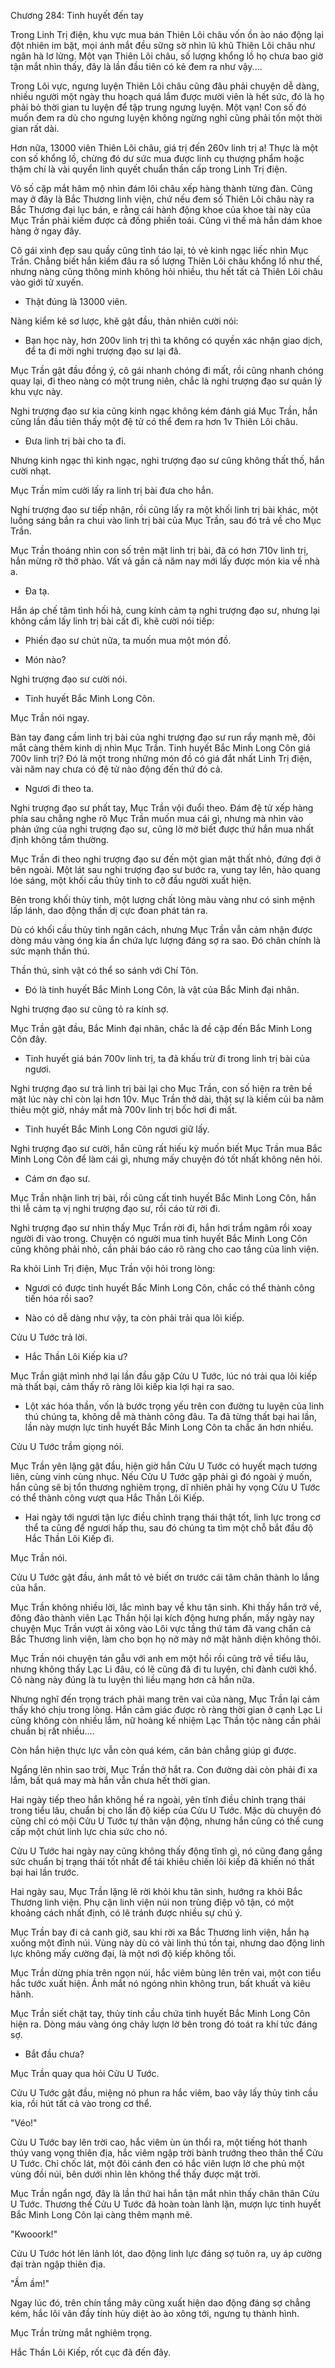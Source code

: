 




Chương 284: Tinh huyết đến tay


Trong Linh Trị điện, khu vực mua bán Thiên Lôi châu vốn ồn ào náo động lại đột nhiên im bặt, mọi ánh mắt đều sững sờ nhìn lũ khũ Thiên Lôi châu như ngân hà lơ lửng. Một vạn Thiên Lôi châu, số lượng khổng lồ họ chưa bao giờ tận mắt nhìn thấy, đây là lần đầu tiên có kẻ đem ra như vậy....

Trong Lôi vực, ngưng luyện Thiên Lôi châu cũng đâu phải chuyện dễ dàng, nhiều người một ngày thu hoạch quá lắm được mười viên là hết sức, đó là họ phải bỏ thời gian tu luyện để tập trung ngưng luyện. Một vạn! Con số đó muốn đem ra dù cho ngưng luyện không ngừng nghỉ cũng phải tốn một thời gian rất dài.

Hơn nữa, 13000 viên Thiên Lôi châu, giá trị đến 260v linh trị a! Thực là một con số khổng lồ, chừng đó dư sức mua được linh cụ thượng phẩm hoặc thậm chí là vài quyển linh quyết chuẩn thần cấp trong Linh Trị điện.

Vô số cặp mắt hâm mộ nhìn đám lôi châu xếp hàng thành từng đàn. Cũng may ở đây là Bắc Thương linh viện, chứ nếu đem số Thiên Lôi châu này ra Bắc Thương đại lục bán, e rằng cái hành động khoe của khoe tài này của Mục Trần phải kiếm được cả đống phiền toái. Cũng vì thế mà hắn dám khoe hàng ở ngay đây.

Cô gái xinh đẹp sau quầy cũng tỉnh táo lại, tỏ vẻ kinh ngạc liếc nhìn Mục Trần. Chẳng biết hắn kiếm đâu ra số lượng Thiên Lôi châu khổng lồ như thế, nhưng nàng cũng thông minh không hỏi nhiều, thu hết tất cả Thiên Lôi châu vào giới tử xuyến.

- Thật đúng là 13000 viên.

Nàng kiểm kê sơ lược, khẽ gật đầu, thản nhiên cười nói:

- Bạn học này, hơn 200v linh trị thì ta không có quyền xác nhận giao dịch, để ta đi mời nghi trượng đạo sư lại đã.

Mục Trần gật đầu đồng ý, cô gái nhanh chóng đi mất, rồi cũng nhanh chóng quay lại, đi theo nàng có một trung niên, chắc là nghi trượng đạo sư quản lý khu vực này.

Nghi trượng đạo sư kia cũng kinh ngạc không kém đánh giá Mục Trần, hắn cũng lần đầu tiên thấy một đệ tử có thể đem ra hơn 1v Thiên Lôi châu.

- Đưa linh trị bài cho ta đi.

Nhưng kinh ngạc thì kinh ngạc, nghi trượng đạo sư cũng không thất thố, hắn cười nhạt.

Mục Trần mỉm cười lấy ra linh trị bài đưa cho hắn.

Nghi trượng đạo sư tiếp nhận, rồi cũng lấy ra một khối linh trị bài khác, một luồng sáng bắn ra chui vào linh trị bài của Mục Trần, sau đó trả về cho Mục Trần.

Mục Trần thoáng nhìn con số trên mặt linh trị bài, đã có hơn 710v linh trị, hắn mừng rỡ thở phào. Vất vả gần cả năm nay mới lấy được món kia về nhà a.

- Đa tạ.

Hắn áp chế tâm tình hối hả, cung kính cảm tạ nghi trượng đạo sư, nhưng lại không cầm lấy linh trị bài cất đi, khẽ cười nói tiếp:

- Phiền đạo sư chút nữa, ta muốn mua một món đồ.

- Món nào?

Nghi trượng đạo sư cười nói.

- Tinh huyết Bắc Minh Long Côn.

Mục Trần nói ngay.

Bàn tay đang cầm linh trị bài của nghi trượng đạo sư run rẩy mạnh mẽ, đôi mắt càng thêm kinh dị nhìn Mục Trần. Tinh huyết Bắc Minh Long Côn giá 700v linh trị? Đó là một trong những món đồ có giá đắt nhất Linh Trị điện, vài năm nay chưa có đệ tử nào động đến thứ đó cả.

- Ngươi đi theo ta.

Nghi trượng đạo sư phất tay, Mục Trần vội đuổi theo. Đám đệ tử xếp hàng phía sau chẳng nghe rõ Mục Trần muốn mua cái gì, nhưng mà nhìn vào phản ứng của nghi trượng đạo sư, cũng lờ mờ biết được thứ hắn mua nhất định không tầm thường.

Mục Trần đi theo nghi trượng đạo sư đến một gian mật thất nhỏ, đứng đợi ở bên ngoài. Một lát sau nghi trượng đạo sư bước ra, vung tay lên, hào quang lóe sáng, một khối cầu thủy tinh to cỡ đầu người xuất hiện.

Bên trong khối thủy tinh, một lượng chất lỏng màu vàng như có sinh mệnh lấp lánh, dao động thần dị cực đoan phát tán ra.

Dù có khối cầu thủy tinh ngăn cách, nhưng Mục Trần vẫn cảm nhận được dòng máu vàng óng kia ẩn chứa lực lượng đáng sợ ra sao. Đó chân chính là sức mạnh thần thú.

Thần thú, sinh vật có thể so sánh với Chí Tôn.

- Đó là tinh huyết Bắc Minh Long Côn, là vật của Bắc Minh đại nhân.

Nghi trượng đạo sư cũng tỏ ra kính sợ.

Mục Trần gật đầu, Bắc Minh đại nhân, chắc là đề cập đến Bắc Minh Long Côn đây.

- Tinh huyết giá bán 700v linh trị, ta đã khấu trừ đi trong linh trị bài của ngươi.

Nghi trượng đạo sư trả linh trị bài lại cho Mục Trần, con số hiện ra trên bề mặt lúc này chỉ còn lại hơn 10v. Mục Trần thở dài, thật sự là kiếm củi ba năm thiêu một giờ, nháy mắt mà 700v linh trị bốc hơi đi mất.

- Tinh huyết Bắc Minh Long Côn ngươi giữ lấy.

Nghi trượng đạo sư cười, hắn cũng rất hiếu kỳ muốn biết Mục Trần mua Bắc Minh Long Côn để làm cái gì, nhưng mấy chuyện đó tốt nhất không nên hỏi.

- Cám ơn đạo sư.

Mục Trần nhận linh trị bài, rồi cũng cất tinh huyết Bắc Minh Long Côn, hắn thi lễ cảm tạ vị nghi trượng đạo sư, rồi cáo từ rời đi.

Nghi trượng đạo sư nhìn thấy Mục Trần rời đi, hắn hơi trầm ngâm rồi xoay người đi vào trong. Chuyện có người mua tinh huyết Bắc Minh Long Côn cũng không phải nhỏ, cần phải báo cáo rõ ràng cho cao tầng của linh viện.

Ra khỏi Linh Trị điện, Mục Trần vội hỏi trong lòng:

- Ngươi có được tinh huyết Bắc Minh Long Côn, chắc có thể thành công tiến hóa rồi sao?

- Nào có dễ dàng như vậy, ta còn phải trải qua lôi kiếp.

Cửu U Tước trả lời.

- Hắc Thần Lôi Kiếp kia ư?

Mục Trần giật mình nhớ lại lần đầu gặp Cửu U Tước, lúc nó trải qua lôi kiếp mà thất bại, cảm thấy rõ ràng lôi kiếp kia lợi hại ra sao.

- Lột xác hóa thần, vốn là bước trọng yếu trên con đường tu luyện của linh thú chúng ta, không dễ mà thành công đâu. Ta đã từng thất bại hai lần, lần này mượn lực tinh huyết Bắc Minh Long Côn ta chắc ăn hơn nhiều.

Cửu U Tước trầm giọng nói.

Mục Trần yên lặng gật đầu, hiện giờ hắn Cửu U Tước có huyết mạch tương liên, cùng vinh cùng nhục. Nếu Cửu U Tước gặp phải gì đó ngoài ý muốn, hắn cũng sẽ bị tổn thương nghiêm trọng, dĩ nhiên phải hy vọng Cửu U Tước có thể thành công vượt qua Hắc Thần Lôi Kiếp.

- Hai ngày tới ngươi tận lực điều chỉnh trạng thái thật tốt, linh lực trong cơ thể ta cũng để ngươi hấp thu, sau đó chúng ta tìm một chỗ bắt đầu độ Hắc Thần Lôi Kiếp đi.

Mục Trần nói.

Cửu U Tước gật đầu, ánh mắt tỏ vẻ biết ơn trước cái tâm chân thành lo lắng của hắn.

Mục Trần không nhiều lời, lắc mình bay về khu tân sinh. Khi thấy hắn trở về, đông đảo thành viên Lạc Thần hội lại kích động hưng phấn, mấy ngày nay chuyện Mục Trần vượt ải xông vào Lôi vực tầng thứ tám đã vang chấn cả Bắc Thương linh viện, làm cho bọn họ nở mày nở mặt hãnh diện không thôi.

Mục Trần nói chuyện tán gẫu với anh em một hồi rồi cũng trở về tiểu lâu, nhưng không thấy Lạc Li đâu, có lẽ cũng đã đi tu luyện, chỉ đành cười khổ. Cô nàng này đúng là tu luyện thì liều mạng hơn cả hắn nữa.

Nhưng nghĩ đến trọng trách phải mang trên vai của nàng, Mục Trần lại cảm thấy khó chịu trong lòng. Hắn cảm giác được rõ ràng thời gian ở cạnh Lạc Li cũng không còn nhiều lắm, nữ hoàng kế nhiệm Lạc Thần tộc nàng cần phải chuẩn bị rất nhiều....

Còn hắn hiện thực lực vẫn còn quá kém, căn bản chẳng giúp gì được.

Ngẩng lên nhìn sao trời, Mục Trần thở hắt ra. Con đường dài còn phải đi xa lắm, bất quá may mà hắn vẫn chưa hết thời gian.

Hai ngày tiếp theo hắn không hề ra ngoài, yên tĩnh điều chỉnh trạng thái trong tiểu lâu, chuẩn bị cho lần độ kiếp của Cửu U Tước. Mặc dù chuyện đó cũng chỉ có mội Cửu U Tước tự thân vận động, nhưng hắn cũng có thể cung cấp một chút linh lực chia sức cho nó.

Cửu U Tước hai ngày nay cũng không thấy động tĩnh gì, nó cũng đang gắng sức chuẩn bị trạng thái tốt nhất để tái khiêu chiến lôi kiếp đã khiến nó thất bại hai lần trước.

Hai ngày sau, Mục Trần lặng lẽ rời khỏi khu tân sinh, hướng ra khỏi Bắc Thương linh viện. Phụ cận linh viện núi non trùng điệp vô tận, có một khoảng cách nhất định, có lẽ tránh được nhiều sự chú ý.

Mục Trần bay đi cả canh giờ, sau khi rời xa Bắc Thương linh viện, hắn hạ xuống một đỉnh núi. Vùng này dù có vài linh thú tồn tại, nhưng dao động linh lực không mấy cường đại, là một nơi độ kiếp không tồi.

Mục Trần dừng phía trên ngọn núi, hắc viêm bùng lên trên vai, một con tiểu hắc tước xuất hiện. Ánh mắt nó ngóng nhìn không trun, bất khuất và kiêu hãnh.

Mục Trần siết chặt tay, thủy tinh cầu chứa tinh huyết Bắc Minh Long Côn hiện ra. Dòng máu vàng óng chảy lượn lờ bên trong đó toát ra khí tức đáng sợ.

- Bắt đầu chưa?

Mục Trần quay qua hỏi Cửu U Tước.

Cửu U Tước gật đầu, miệng nó phun ra hắc viêm, bao vây lấy thủy tinh cầu kia, rồi hút tất cả vào trong cơ thể.

"Véo!"

Cửu U Tước bay lên trời cao, hắc viêm ùn ùn thổi ra, một tiếng hót thanh thúy vang vọng thiên địa, hắc viêm ngập trời bành trướng theo thân thể Cửu U Tước. Chỉ chốc lát, một đôi cánh đen có hắc viên lượn lờ che phủ một vùng đồi núi, bên dưới nhìn lên không thể thấy được mặt trời.

Mục Trần ngẩn ngơ, đây là lần thứ hai hắn tận mắt nhìn thấy chân thân Cửu U Tước. Thương thế Cửu U Tước đã hoàn toàn lành lặn, mượn lực tinh huyết Bắc Minh Long Côn lại càng thêm mạnh mẽ.

"Kwooork!"

Cửu U Tước hót lên lảnh lót, dao động linh lực đáng sợ tuôn ra, uy áp cường đại tràn ngập thiên địa.

"Ầm ầm!"

Ngay lúc đó, trên chín tầng mây cũng xuất hiện dao động đáng sợ chẳng kém, hắc lôi vân đầy tính hủy diệt ào ào xông tới, ngưng tụ thành hình.

Mục Trần trừng mắt nghiêm trọng.

Hắc Thần Lôi Kiếp, rốt cục đã đến đây.




